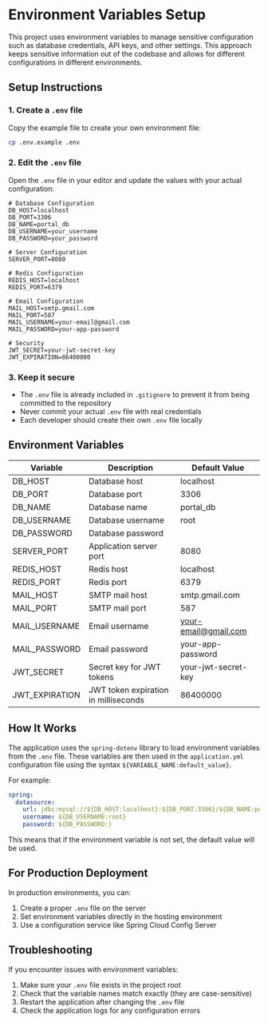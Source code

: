 # Environment Variables Setup

This project uses environment variables to manage sensitive configuration such as database credentials, API keys, and other settings. This approach keeps sensitive information out of the codebase and allows for different configurations in different environments.

## Setup Instructions

### 1. Create a `.env` file

Copy the example file to create your own environment file:

```bash
cp .env.example .env
```

### 2. Edit the `.env` file

Open the `.env` file in your editor and update the values with your actual configuration:

```
# Database Configuration
DB_HOST=localhost
DB_PORT=3306
DB_NAME=portal_db
DB_USERNAME=your_username
DB_PASSWORD=your_password

# Server Configuration
SERVER_PORT=8080

# Redis Configuration
REDIS_HOST=localhost
REDIS_PORT=6379

# Email Configuration
MAIL_HOST=smtp.gmail.com
MAIL_PORT=587
MAIL_USERNAME=your-email@gmail.com
MAIL_PASSWORD=your-app-password

# Security
JWT_SECRET=your-jwt-secret-key
JWT_EXPIRATION=86400000
```

### 3. Keep it secure

- The `.env` file is already included in `.gitignore` to prevent it from being committed to the repository
- Never commit your actual `.env` file with real credentials
- Each developer should create their own `.env` file locally

## Environment Variables

| Variable | Description | Default Value |
|----------|-------------|---------------|
| DB_HOST | Database host | localhost |
| DB_PORT | Database port | 3306 |
| DB_NAME | Database name | portal_db |
| DB_USERNAME | Database username | root |
| DB_PASSWORD | Database password | |
| SERVER_PORT | Application server port | 8080 |
| REDIS_HOST | Redis host | localhost |
| REDIS_PORT | Redis port | 6379 |
| MAIL_HOST | SMTP mail host | smtp.gmail.com |
| MAIL_PORT | SMTP mail port | 587 |
| MAIL_USERNAME | Email username | your-email@gmail.com |
| MAIL_PASSWORD | Email password | your-app-password |
| JWT_SECRET | Secret key for JWT tokens | your-jwt-secret-key |
| JWT_EXPIRATION | JWT token expiration in milliseconds | 86400000 |

## How It Works

The application uses the `spring-dotenv` library to load environment variables from the `.env` file. These variables are then used in the `application.yml` configuration file using the syntax `${VARIABLE_NAME:default_value}`.

For example:
```yaml
spring:
  datasource:
    url: jdbc:mysql://${DB_HOST:localhost}:${DB_PORT:3306}/${DB_NAME:portal_db}
    username: ${DB_USERNAME:root}
    password: ${DB_PASSWORD:}
```

This means that if the environment variable is not set, the default value will be used.

## For Production Deployment

In production environments, you can:

1. Create a proper `.env` file on the server
2. Set environment variables directly in the hosting environment
3. Use a configuration service like Spring Cloud Config Server

## Troubleshooting

If you encounter issues with environment variables:

1. Make sure your `.env` file exists in the project root
2. Check that the variable names match exactly (they are case-sensitive)
3. Restart the application after changing the `.env` file
4. Check the application logs for any configuration errors

